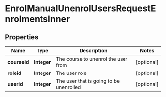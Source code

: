 

# EnrolManualUnenrolUsersRequestEnrolmentsInner


## Properties

| Name | Type | Description | Notes |
|------------ | ------------- | ------------- | -------------|
|**courseid** | **Integer** | The course to unenrol the user from |  [optional] |
|**roleid** | **Integer** | The user role |  [optional] |
|**userid** | **Integer** | The user that is going to be unenrolled |  [optional] |



